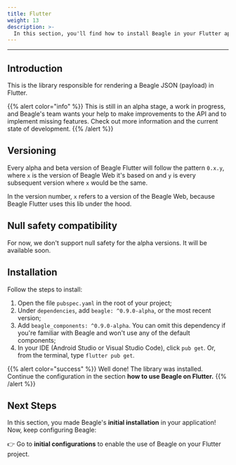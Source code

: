 ```yaml
---
title: Flutter
weight: 13
description: >-
  In this section, you'll find how to install Beagle in your Flutter application.
---
```


---

## Introduction
This is the library responsible for rendering a Beagle JSON (payload) in Flutter.

{{% alert color="info" %}}
This is still in an alpha stage, a work in progress, and Beagle's team wants your help to make improvements to the API and to implement missing features. Check out
more information and the current state of development.
{{% /alert %}}

## Versioning
Every alpha and beta version of Beagle Flutter will follow the pattern `0.x.y`, where `x` is the version of Beagle Web
it's based on and `y` is every subsequent version where `x` would be the same.

In the version number, `x` refers to a version of the Beagle Web, because Beagle Flutter uses this lib under the hood.

## Null safety compatibility
For now, we don't support null safety for the alpha versions. It will be available soon.

## Installation
Follow the steps to install:

1. Open the file `pubspec.yaml` in the root of your project;
2. Under `dependencies`, add `beagle: ^0.9.0-alpha`, or the most recent version;
3. Add `beagle_components: ^0.9.0-alpha`. You can omit this dependency if you're familiar with Beagle and won't use any
of the default components;
4. In your IDE (Android Studio or Visual Studio Code), click `pub get`. Or, from the terminal, type `flutter pub get`.

{{% alert color="success" %}}
Well done! The library was installed. Continue the configuration in the section **how to use Beagle on Flutter.**
{{% /alert %}}

## **Next Steps**

In this section, you made Beagle's **initial installation** in your application!  
Now, keep configuring Beagle:

👉 Go to
**initial configurations** 
to enable the use of Beagle on your Flutter project.
